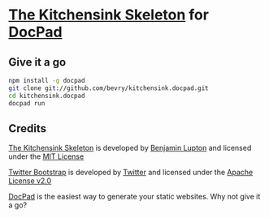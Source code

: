 # [The Kitchensink Skeleton](https://github.com/bevry/kitchensink.docpad) for [DocPad](https://github.com/bevry/docpad)


## Give it a go

``` bash
npm install -g docpad
git clone git://github.com/bevry/kitchensink.docpad.git
cd kitchensink.docpad
docpad run
```


## Credits

[The Kitchensink Skeleton](https://github.com/bevry/kitchensink.docpad) is developed by [Benjamin Lupton](http://balupton.com) and licensed under the [MIT License](https://github.com/bevry/kitchensink.docpad/blob/master/LICENSE.txt/)

[Twitter Bootstrap](http://twitter.github.com/bootstrap/) is developed by [Twitter](https://dev.twitter.com/blog/bootstrap-twitter) and licensed under the [Apache License v2.0](http://www.apache.org/licenses/LICENSE-2.0)

[DocPad](https://github.com/bevry/docpad) is the easiest way to generate your static websites. Why not give it a go?